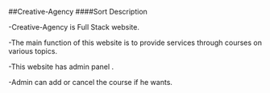 ##Creative-Agency
####Sort Description

-Creative-Agency is Full Stack website.

-The main function of this website is to provide services through courses on various topics.

-This website has admin panel .

-Admin can add or cancel the course if he wants.